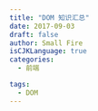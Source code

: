 ```yaml
---
title: "DOM 知识汇总"
date: 2017-09-03
draft: false
author: Small Fire
isCJKLanguage: true
categories: 
  - 前端

tags: 
  - DOM
---
```


